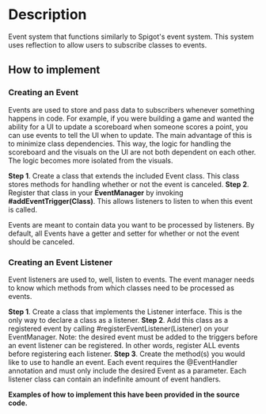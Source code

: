 # Description
Event system that functions similarly to Spigot's event system. This system uses reflection to allow users to subscribe classes to events.

## How to implement
### Creating an Event
Events are used to store and pass data to subscribers whenever something happens in code.
For example, if you were building a game and wanted the ability for a UI to update a scoreboard when someone scores a point, you can use events to tell the UI when to update. The main advantage of this is to minimize class dependencies. This way, the logic for handling the scoreboard and the visuals on the UI are not both dependent on each other. The logic becomes more isolated from the visuals. 

**Step 1**. Create a class that extends the included Event class. This class stores methods for handling whether or not the event is canceled.
**Step 2**. Register that class in your **EventManager** by invoking **#addEventTrigger(Class)**. This allows listeners to listen to when this event is called. 

Events are meant to contain data you want to be processed by listeners. By default, all Events have a getter and setter for whether or not the event should be canceled. 

### Creating an Event Listener
Event listeners are used to, well, listen to events. The event manager needs to know which methods from which classes need to be processed as events. 

**Step 1**. Create a class that implements the Listener interface. This is the only way to declare a class as a listener. 
**Step 2**. Add this class as a registered event by calling #registerEventListener(Listener) on your EventManager. Note: the desired event must be added to the triggers before an event listener can be registered. In other words, register ALL events before registering each listener.
**Step 3**. Create the method(s) you would like to use to handle an event. Each event requires the @EventHandler annotation and must only include the desired Event as a parameter. Each listener class can contain an indefinite amount of event handlers. 

**Examples of how to implement this have been provided in the source code.** 

